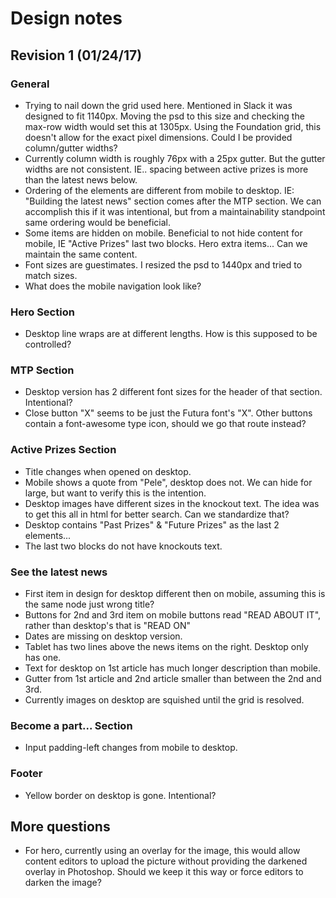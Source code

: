 # Design notes

## Revision 1 (01/24/17)

### General

- Trying to nail down the grid used here. Mentioned in Slack it was designed to fit 1140px. Moving the psd to this size and checking the max-row width would set this at 1305px. Using the Foundation grid, this doesn't allow for the exact pixel dimensions. Could I be provided column/gutter widths?
- Currently column width is roughly 76px with a 25px gutter. But the gutter widths are not consistent. IE.. spacing between active prizes is more than the latest news below.
- Ordering of the elements are different from mobile to desktop. IE: "Building the latest news" section comes after the MTP section. We can accomplish this if it was intentional, but from a maintainability standpoint same ordering would be beneficial.
- Some items are hidden on mobile. Beneficial to not hide content for mobile, IE "Active Prizes" last two blocks. Hero extra items... Can we maintain the same content.
- Font sizes are guestimates. I resized the psd to 1440px and tried to match sizes.
- What does the mobile navigation look like?

### Hero Section

- Desktop line wraps are at different lengths. How is this supposed to be controlled? 

### MTP Section

- Desktop version has 2 different font sizes for the header of that section. Intentional?
- Close button "X" seems to be just the Futura font's "X". Other buttons contain a font-awesome type icon, should we go that route instead?

### Active Prizes Section

- Title changes when opened on desktop.
- Mobile shows a quote from "Pele", desktop does not. We can hide for large, but want to verify this is the intention.
- Desktop images have different sizes in the knockout text. The idea was to get this all in html for better search. Can we standardize that?
- Desktop contains "Past Prizes" & "Future Prizes" as the last 2 elements...
- The last two blocks do not have knockouts text.

### See the latest news

- First item in design for desktop different then on mobile, assuming this is the same node just wrong title?
- Buttons for 2nd and 3rd item on mobile buttons read "READ ABOUT IT", rather than desktop's that is "READ ON"
- Dates are missing on desktop version.
- Tablet has two lines above the news items on the right. Desktop only has one.
- Text for desktop on 1st article has much longer description than mobile.
- Gutter from 1st article and 2nd article smaller than between the 2nd and 3rd.
- Currently images on desktop are squished until the grid is resolved.

### Become a part... Section

- Input padding-left changes from mobile to desktop.

### Footer

- Yellow border on desktop is gone. Intentional?

## More questions

- For hero, currently using an overlay for the image, this would allow content editors to upload the picture without providing the darkened overlay in Photoshop. Should we keep it this way or force editors to darken the image?